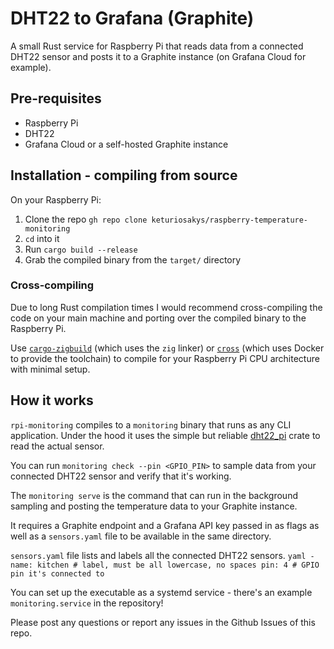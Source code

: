 # DHT22 to Grafana (Graphite)

A small Rust service for Raspberry Pi that reads data from a connected DHT22 sensor and posts it to a Graphite instance (on Grafana Cloud for example).

## Pre-requisites

- Raspberry Pi
- DHT22
- Grafana Cloud or a self-hosted Graphite instance

## Installation - compiling from source

On your Raspberry Pi:

1. Clone the repo `gh repo clone keturiosakys/raspberry-temperature-monitoring`
2. `cd` into it
3. Run `cargo build --release`
4. Grab the compiled binary from the `target/` directory

### Cross-compiling

Due to long Rust compilation times I would recommend cross-compiling the code on your main machine and porting over the compiled binary to the Raspberry Pi.

Use [`cargo-zigbuild`](https://crates.io/crates/cargo-zigbuild) (which uses the `zig` linker) or [`cross`](https://github.com/cross-rs/cross) (which uses Docker to provide the toolchain) to compile for your Raspberry Pi CPU architecture with minimal setup.

## How it works

`rpi-monitoring` compiles to a `monitoring` binary that runs as any CLI application. Under the hood it uses the simple but reliable [dht22_pi](https://github.com/michaelfletchercgy/dht22_pi/) crate to read the actual sensor.

You can run `monitoring check --pin <GPIO_PIN>` to sample data from your connected DHT22 sensor and verify that it's working.

The `monitoring serve` is the command that can run in the background sampling and posting the temperature data to your Graphite instance.

It requires a Graphite endpoint and a Grafana API key passed in as flags as well as a `sensors.yaml` file to be available in the same directory.

`sensors.yaml` file lists and labels all the connected DHT22 sensors.
	```yaml
	- name: kitchen # label, must be all lowercase, no spaces
	  pin: 4 # GPIO pin it's connected to
	```

You can set up the executable as a systemd service - there's an example `monitoring.service` in the repository!

Please post any questions or report any issues in the Github Issues of this repo.